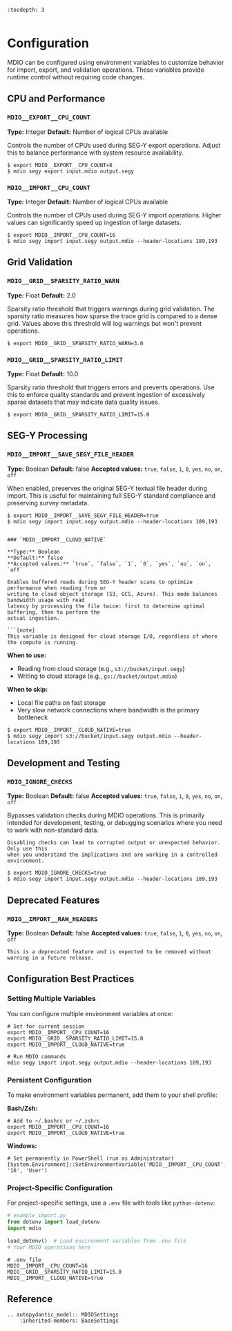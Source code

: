 ```{eval-rst}
:tocdepth: 3
```

```{currentModule} mdio.core.config

```

# Configuration

MDIO can be configured using environment variables to customize behavior for import, export,
and validation operations. These variables provide runtime control without requiring code changes.

## CPU and Performance

### `MDIO__EXPORT__CPU_COUNT`

**Type:** Integer
**Default:** Number of logical CPUs available

Controls the number of CPUs used during SEG-Y export operations. Adjust this to balance
performance with system resource availability.

```shell
$ export MDIO__EXPORT__CPU_COUNT=8
$ mdio segy export input.mdio output.segy
```

### `MDIO__IMPORT__CPU_COUNT`

**Type:** Integer
**Default:** Number of logical CPUs available

Controls the number of CPUs used during SEG-Y import operations. Higher values can
significantly speed up ingestion of large datasets.

```shell
$ export MDIO__IMPORT__CPU_COUNT=16
$ mdio segy import input.segy output.mdio --header-locations 189,193
```

## Grid Validation

### `MDIO__GRID__SPARSITY_RATIO_WARN`

**Type:** Float
**Default:** 2.0

Sparsity ratio threshold that triggers warnings during grid validation. The sparsity ratio
measures how sparse the trace grid is compared to a dense grid. Values above this threshold
will log warnings but won't prevent operations.

```shell
$ export MDIO__GRID__SPARSITY_RATIO_WARN=3.0
```

### `MDIO__GRID__SPARSITY_RATIO_LIMIT`

**Type:** Float
**Default:** 10.0

Sparsity ratio threshold that triggers errors and prevents operations. Use this to enforce
quality standards and prevent ingestion of excessively sparse datasets that may indicate
data quality issues.

```shell
$ export MDIO__GRID__SPARSITY_RATIO_LIMIT=15.0
```

## SEG-Y Processing

### `MDIO__IMPORT__SAVE_SEGY_FILE_HEADER`

**Type:** Boolean
**Default:** false
**Accepted values:** `true`, `false`, `1`, `0`, `yes`, `no`, `on`, `off`

When enabled, preserves the original SEG-Y textual file header during import.
This is useful for maintaining full SEG-Y standard compliance and preserving survey metadata.

```shell
$ export MDIO__IMPORT__SAVE_SEGY_FILE_HEADER=true
$ mdio segy import input.segy output.mdio --header-locations 189,193
```

````

### `MDIO__IMPORT__CLOUD_NATIVE`

**Type:** Boolean
**Default:** false
**Accepted values:** `true`, `false`, `1`, `0`, `yes`, `no`, `on`, `off`

Enables buffered reads during SEG-Y header scans to optimize performance when reading from or
writing to cloud object storage (S3, GCS, Azure). This mode balances bandwidth usage with read
latency by processing the file twice: first to determine optimal buffering, then to perform the
actual ingestion.

```{note}
This variable is designed for cloud storage I/O, regardless of where the compute is running.
````

**When to use:**

- Reading from cloud storage (e.g., `s3://bucket/input.segy`)
- Writing to cloud storage (e.g., `gs://bucket/output.mdio`)

**When to skip:**

- Local file paths on fast storage
- Very slow network connections where bandwidth is the primary bottleneck

```shell
$ export MDIO__IMPORT__CLOUD_NATIVE=true
$ mdio segy import s3://bucket/input.segy output.mdio --header-locations 189,193
```

## Development and Testing

### `MDIO_IGNORE_CHECKS`

**Type:** Boolean
**Default:** false
**Accepted values:** `true`, `false`, `1`, `0`, `yes`, `no`, `on`, `off`

Bypasses validation checks during MDIO operations. This is primarily intended for development,
testing, or debugging scenarios where you need to work with non-standard data.

```{warning}
Disabling checks can lead to corrupted output or unexpected behavior. Only use this
when you understand the implications and are working in a controlled environment.
```

```shell
$ export MDIO_IGNORE_CHECKS=true
$ mdio segy import input.segy output.mdio --header-locations 189,193
```

## Deprecated Features

### `MDIO__IMPORT__RAW_HEADERS`

**Type:** Boolean
**Default:** false
**Accepted values:** `true`, `false`, `1`, `0`, `yes`, `no`, `on`, `off`

```{warning}
This is a deprecated feature and is expected to be removed without warning in a future release.
```

## Configuration Best Practices

### Setting Multiple Variables

You can configure multiple environment variables at once:

```shell
# Set for current session
export MDIO__IMPORT__CPU_COUNT=16
export MDIO__GRID__SPARSITY_RATIO_LIMIT=15.0
export MDIO__IMPORT__CLOUD_NATIVE=true

# Run MDIO commands
mdio segy import input.segy output.mdio --header-locations 189,193
```

### Persistent Configuration

To make environment variables permanent, add them to your shell profile:

**Bash/Zsh:**

```shell
# Add to ~/.bashrc or ~/.zshrc
export MDIO__IMPORT__CPU_COUNT=16
export MDIO__IMPORT__CLOUD_NATIVE=true
```

**Windows:**

```console
# Set permanently in PowerShell (run as Administrator)
[System.Environment]::SetEnvironmentVariable('MDIO__IMPORT__CPU_COUNT', '16', 'User')
```

### Project-Specific Configuration

For project-specific settings, use a `.env` file with tools like `python-dotenv`:

```python
# example_import.py
from dotenv import load_dotenv
import mdio

load_dotenv()  # Load environment variables from .env file
# Your MDIO operations here
```

```shell
# .env file
MDIO__IMPORT__CPU_COUNT=16
MDIO__GRID__SPARSITY_RATIO_LIMIT=15.0
MDIO__IMPORT__CLOUD_NATIVE=true
```

## Reference

```{eval-rst}
.. autopydantic_model:: MDIOSettings
    :inherited-members: BaseSettings
```
